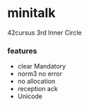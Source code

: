 # minitalk
42cursus 3rd Inner Circle

### features
* clear Mandatory
* norm3 no error
* no allocation
* reception ack
* Unicode
